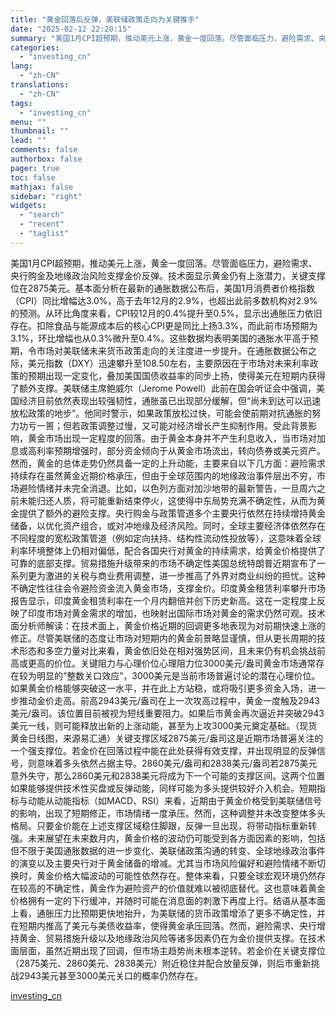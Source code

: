 ```yaml
---
title: "黄金回落后反弹，美联储政策走向为关键推手"
date: "2025-02-12 22:20:15"
summary: "美国1月CPI超预期，推动美元上涨，黄金一度回落。尽管面临压力，避险需求、央行购金及地缘政治风险支撑..."
categories:
  - "investing_cn"
lang:
  - "zh-CN"
translations:
  - "zh-CN"
tags:
  - "investing_cn"
menu: ""
thumbnail: ""
lead: ""
comments: false
authorbox: false
pager: true
toc: false
mathjax: false
sidebar: "right"
widgets:
  - "search"
  - "recent"
  - "taglist"
---
```


美国1月CPI超预期，推动美元上涨，黄金一度回落。尽管面临压力，避险需求、央行购金及地缘政治风险支撑金价反弹。技术面显示黄金仍有上涨潜力，关键支撑位在2875美元。基本面分析在最新的通胀数据公布后，美国1月消费者价格指数（CPI）同比增幅达3.0%，高于去年12月的2.9%，也超出此前多数机构对2.9%的预测。从环比角度来看，CPI较12月的0.4%提升至0.5%，显示出通胀压力依旧存在。扣除食品与能源成本后的核心CPI更是同比上扬3.3%，而此前市场预期为3.1%，环比增幅也从0.3%微升至0.4%。这些数据均表明美国的通胀水平高于预期，令市场对美联储未来货币政策走向的关注度进一步提升。在通胀数据公布之际，美元指数（DXY）迅速攀升至108.50左右，主要原因在于市场对未来利率政策的预期出现一定变化，叠加美国国债收益率的同步上扬，使得美元在短期内获得了额外支撑。美联储主席鲍威尔（Jerome Powell）此前在国会听证会中强调，美国经济目前依然表现出较强韧性，通胀虽已出现部分缓解，但“尚未到达可以迅速放松政策的地步”。他同时警示，如果政策放松过快，可能会使前期对抗通胀的努力功亏一篑；但若政策调整过慢，又可能对经济增长产生抑制作用。受此背景影响，黄金市场出现一定程度的回落。由于黄金本身并不产生利息收入，当市场对加息或高利率预期增强时，部分资金倾向于从黄金市场流出，转向债券或美元资产。然而，黄金的总体走势仍然具备一定的上升动能，主要来自以下几方面：避险需求持续存在虽然黄金近期价格承压，但由于全球范围内的地缘政治事件层出不穷，市场避险情绪并未完全消退。比如，以色列方面对加沙地带的最新警告，一旦周六之前未能归还人质，将可能重新结束停火，这使得中东局势充满不确定性，从而为黄金提供了额外的避险支撑。央行购金与政策管道多个主要央行依然在持续增持黄金储备，以优化资产组合，或对冲地缘及经济风险。同时，全球主要经济体依然存在不同程度的宽松政策管道（例如定向扶持、结构性流动性投放等），这意味着全球利率环境整体上仍相对偏低，配合各国央行对黄金的持续需求，给黄金价格提供了可靠的底部支撑。贸易措施升级带来的市场不确定性美国总统特朗普近期宣布了一系列更为激进的关税与商业费用调整，进一步推高了外界对商业纠纷的担忧。这种不确定性往往会令避险资金流入黄金市场，支撑金价。印度黄金租赁利率攀升市场报告显示，印度黄金租赁利率在一个月内翻倍并创下历史新高。这在一定程度上反映了印度市场对黄金需求的增加，也映射出国际市场对黄金的需求仍然可观。技术面分析师解读：在技术面上，黄金价格近期的回调更多地表现为对前期快速上涨的修正。尽管美联储的态度让市场对短期内的黄金前景略显谨慎，但从更长周期的技术形态和多空力量对比来看，黄金依旧处在相对强势区间，且未来仍有机会挑战前高或更高的价位。关键阻力与心理价位心理阻力位3000美元/盎司黄金市场通常存在较为明显的“整数关口效应”，3000美元是当前市场普遍讨论的潜在心理价位。如果黄金价格能够突破这一水平，并在此上方站稳，或将吸引更多资金入场，进一步推动金价走高。前高2943美元/盎司在上一次攻高过程中，黄金一度触及2943美元/盎司。该位置目前被视为短线重要阻力。如果后市黄金再次逼近并突破2943美元一线，则可能释放出新的上涨动能，甚至为上攻3000美元奠定基础。（现货黄金日线图，来源易汇通）关键支撑区域2875美元/盎司这是近期市场普遍关注的一个强支撑位。若金价在回落过程中能在此处获得有效支撑，并出现明显的反弹信号，则意味着多头依然占据主导。2860美元/盎司和2838美元/盎司若2875美元意外失守，那么2860美元和2838美元将成为下一个可能的支撑区间。这两个位置如果能够提供技术性买盘或反弹动能，同样可能为多头提供较好介入机会。短期指标与动能从动能指标（如MACD、RSI）来看，近期由于黄金价格受到美联储信号的影响，出现了短期修正，市场情绪一度承压。然而，这种调整并未改变整体多头格局。只要金价能在上述支撑区域稳住脚跟，反弹一旦出现，将带动指标重新转强。未来展望在未来数月内，黄金价格的波动仍可能受到各方面因素的影响，包括但不限于美国通胀数据的进一步变化、美联储政策沟通的转变、全球地缘政治事件的演变以及主要央行对于黄金储备的增减。尤其当市场风险偏好和避险情绪不断切换时，黄金价格大幅波动的可能性依然存在。整体来看，只要全球宏观环境仍然存在较高的不确定性，黄金作为避险资产的价值就难以被彻底替代。这也意味着黄金价格拥有一定的下行缓冲，并随时可能在消息面的刺激下再度上行。结语从基本面上看，通胀压力比预期更快地抬升，为美联储的货币政策增添了更多不确定性，并在短期内推高了美元与美债收益率，使得黄金承压回落。然而，避险需求、央行增持黄金、贸易措施升级以及地缘政治风险等诸多因素仍在为金价提供支撑。在技术面层面，虽然近期出现了回调，但市场主趋势尚未根本逆转。若金价在关键支撑位（2875美元、2860美元、2838美元）附近稳住并配合放量反弹，则后市重新挑战2943美元甚至3000美元关口的概率仍然存在。

[investing_cn](https://cn.investing.com/news/forex-news/article-2668297)
